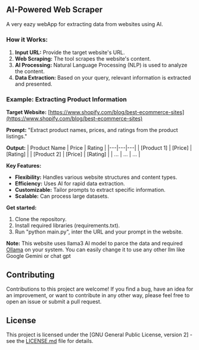 ## **AI-Powered Web Scraper**

A very eazy webApp for extracting data from websites using AI.

### **How it Works:**

1. **Input URL:** Provide the target website's URL.
2. **Web Scraping:** The tool scrapes the website's content.
3. **AI Processing:** Natural Language Processing (NLP) is used to analyze the content.
4. **Data Extraction:** Based on your query, relevant information is extracted and presented.

### **Example: Extracting Product Information**

**Target Website:** [https://www.shopify.com/blog/best-ecommerce-sites](https://www.shopify.com/blog/best-ecommerce-sites)

**Prompt:** "Extract product names, prices, and ratings from the product listings."

**Output:**
| Product Name | Price | Rating |
|---|---|---|
| [Product 1] | [Price] | [Rating] |
| [Product 2] | [Price] | [Rating] |
| ... | ... | ... |

**Key Features:**

- **Flexibility:** Handles various website structures and content types.
- **Efficiency:** Uses AI for rapid data extraction.
- **Customizable:** Tailor prompts to extract specific information.
- **Scalable:** Can process large datasets.

**Get started:**

1. Clone the repository.
2. Install required libraries (requirements.txt).
3. Run "python main.py", inter the URL and your prompt in the website.

**Note:** This website uses llama3 AI model to parce the data and required [Ollama](https://ollama.com/) on your system.
You can easily change it to use any other llm like Google Gemini or chat gpt

## Contributing
Contributions to this project are welcome! If you find a bug, have an idea for an improvement, or want to contribute in any other way, please feel free to open an issue or submit a pull request.


## License

This project is licensed under the [GNU General Public License, version 2] - see the [LICENSE.md](LICENSE.md) file for details.